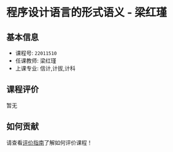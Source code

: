 # 程序设计语言的形式语义 - 梁红瑾

## 基本信息

- 课程号: `22011510`
- 任课教师: 梁红瑾
- 上课专业: 信计,计拔,计科

## 课程评价

暂无

## 如何贡献

请查看[评价指南](../how-to-comment.md)了解如何评价课程！
